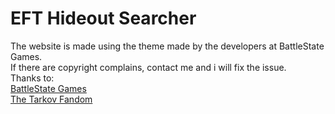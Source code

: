 # EFT Hideout Searcher
The website is made using the theme made by the developers at BattleState Games.\
If there are copyright complains, contact me and i will fix the issue.\
Thanks to:\
[BattleState Games](https://www.battlestategames.com)\
[The Tarkov Fandom](https://escapefromtarkov.fandom.com/)
